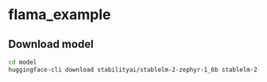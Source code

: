 # flama_example

## Download model

```bash
cd model
huggingface-cli download stabilityai/stablelm-2-zephyr-1_6b stablelm-2-zephyr-1_6b-Q4_1.gguf --local-dir .
```
